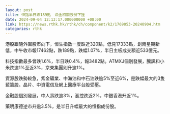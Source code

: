 ```yaml
---
layout: post
title: 恒指半日跌189點　油金相關股份下挫
date: 2024-09-04 12:13:17.000000000 +08:00
link: https://news.rthk.hk/rthk/ch/component/k2/1769053-20240904.htm
categories: rthk
---
```


港股跟隨外圍股市向下，恒生指數一度跌近320點，低見17333點，創兩星期新低，中午收市報17462點，跌189點，跌幅1.07%，半日主板成交額近533億元。

科技指數最多曾跌1.6%，半日跌0.4%，報3482點。ATMXJ個別發展，騰訊和小米跌逾1%至近3%，京東集團則升逾1%。

資源股跌勢較急，紫金礦業、中海油和中石油跌逾5%至近6%，是跌幅最大的3隻藍籌股。晶片、中資電信及網上醫療平台股受壓。

金融股個別發展，中人壽跌逾3%，滙控跌近2%，中銀香港升近1%。

藥明康德逆市升逾3.5%，是半日升幅最大的恒指成份股。
